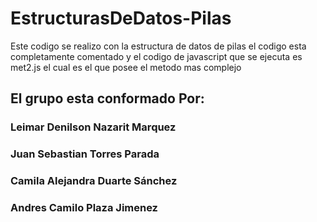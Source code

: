 # EstructurasDeDatos-Pilas
Este codigo se realizo con la estructura de datos de pilas el codigo esta completamente comentado
y el codigo de javascript que se ejecuta es met2.js el cual es el que posee el metodo mas complejo
## El grupo esta conformado Por:
### Leimar Denilson Nazarit Marquez
### Juan Sebastian Torres Parada
### Camila Alejandra Duarte Sánchez 
### Andres Camilo Plaza Jimenez
